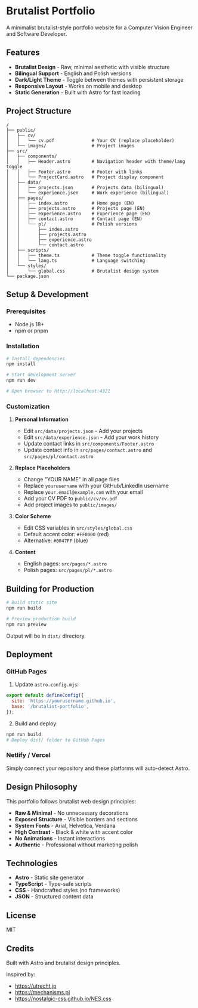 # Brutalist Portfolio

A minimalist brutalist-style portfolio website for a Computer Vision Engineer and Software Developer.

## Features

- **Brutalist Design** - Raw, minimal aesthetic with visible structure
- **Bilingual Support** - English and Polish versions
- **Dark/Light Theme** - Toggle between themes with persistent storage
- **Responsive Layout** - Works on mobile and desktop
- **Static Generation** - Built with Astro for fast loading

## Project Structure

```
/
├── public/
│   ├── cv/
│   │   └── cv.pdf              # Your CV (replace placeholder)
│   └── images/                 # Project images
├── src/
│   ├── components/
│   │   ├── Header.astro        # Navigation header with theme/lang toggle
│   │   ├── Footer.astro        # Footer with links
│   │   └── ProjectCard.astro   # Project display component
│   ├── data/
│   │   ├── projects.json       # Projects data (bilingual)
│   │   └── experience.json     # Work experience (bilingual)
│   ├── pages/
│   │   ├── index.astro         # Home page (EN)
│   │   ├── projects.astro      # Projects page (EN)
│   │   ├── experience.astro    # Experience page (EN)
│   │   ├── contact.astro       # Contact page (EN)
│   │   └── pl/                 # Polish versions
│   │       ├── index.astro
│   │       ├── projects.astro
│   │       ├── experience.astro
│   │       └── contact.astro
│   ├── scripts/
│   │   ├── theme.ts            # Theme toggle functionality
│   │   └── lang.ts             # Language switching
│   └── styles/
│       └── global.css          # Brutalist design system
└── package.json
```

## Setup & Development

### Prerequisites

- Node.js 18+
- npm or pnpm

### Installation

```bash
# Install dependencies
npm install

# Start development server
npm run dev

# Open browser to http://localhost:4321
```

### Customization

1. **Personal Information**
   - Edit `src/data/projects.json` - Add your projects
   - Edit `src/data/experience.json` - Add your work history
   - Update contact links in `src/components/Footer.astro`
   - Update contact info in `src/pages/contact.astro` and `src/pages/pl/contact.astro`

2. **Replace Placeholders**
   - Change "YOUR NAME" in all page files
   - Replace `yourusername` with your GitHub/LinkedIn username
   - Replace `your.email@example.com` with your email
   - Add your CV PDF to `public/cv/cv.pdf`
   - Add project images to `public/images/`

3. **Color Scheme**
   - Edit CSS variables in `src/styles/global.css`
   - Default accent color: `#FF0000` (red)
   - Alternative: `#0047FF` (blue)

4. **Content**
   - English pages: `src/pages/*.astro`
   - Polish pages: `src/pages/pl/*.astro`

## Building for Production

```bash
# Build static site
npm run build

# Preview production build
npm run preview
```

Output will be in `dist/` directory.

## Deployment

### GitHub Pages

1. Update `astro.config.mjs`:
```js
export default defineConfig({
  site: 'https://yourusername.github.io',
  base: '/brutalist-portfolio',
});
```

2. Build and deploy:
```bash
npm run build
# Deploy dist/ folder to GitHub Pages
```

### Netlify / Vercel

Simply connect your repository and these platforms will auto-detect Astro.

## Design Philosophy

This portfolio follows brutalist web design principles:

- **Raw & Minimal** - No unnecessary decorations
- **Exposed Structure** - Visible borders and sections
- **System Fonts** - Arial, Helvetica, Verdana
- **High Contrast** - Black & white with accent color
- **No Animations** - Instant interactions
- **Authentic** - Professional without marketing polish

## Technologies

- **Astro** - Static site generator
- **TypeScript** - Type-safe scripts
- **CSS** - Handcrafted styles (no frameworks)
- **JSON** - Structured content data

## License

MIT

## Credits

Built with Astro and brutalist design principles.

Inspired by:
- https://utrecht.jp
- https://mechanisms.pl
- https://nostalgic-css.github.io/NES.css
